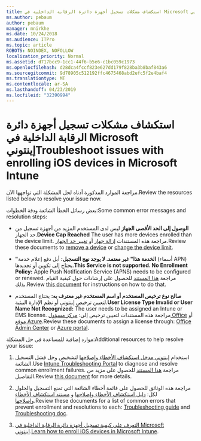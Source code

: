 ```yaml
---
title: استكشاف مشكلات تسجيل أجهزة دائرة الرقابة الداخلية في Microsoft إينتوني
ms.author: pebaum
author: pebaum
manager: mnirkhe
ms.date: 10/24/2018
ms.audience: ITPro
ms.topic: article
ROBOTS: NOINDEX, NOFOLLOW
localization_priority: Normal
ms.assetid: d717bcc9-1cc1-44f6-b5e6-c1bc059c1973
ms.openlocfilehash: d28dca4fccf823e627dd179f828ba3b8baf843a6
ms.sourcegitcommit: 9d78905c512192ffc4675468abd2efc5f2e4baf4
ms.translationtype: MT
ms.contentlocale: ar-SA
ms.lasthandoff: 04/23/2019
ms.locfileid: "32390994"
---
```

# <a name="troubleshoot-issues-with-enrolling-ios-devices-in-microsoft-intune"></a><span data-ttu-id="0e606-102">استكشاف مشكلات تسجيل أجهزة دائرة الرقابة الداخلية في Microsoft إينتوني</span><span class="sxs-lookup"><span data-stu-id="0e606-102">Troubleshoot issues with enrolling iOS devices in Microsoft Intune</span></span>

<span data-ttu-id="0e606-103">مراجعة الموارد المذكورة أدناه لحل المشكلة التي تواجهها الآن.</span><span class="sxs-lookup"><span data-stu-id="0e606-103">Review the resources listed below to resolve your issue now.</span></span> 
  
<span data-ttu-id="0e606-104">بعض رسائل الخطأ الشائعة ودقة الخطوات:</span><span class="sxs-lookup"><span data-stu-id="0e606-104">Some common error messages and resolution steps:</span></span>
  
- <span data-ttu-id="0e606-105">**الوصول إلى الحد الأقصى الجهاز** ليس لدى المستخدم المزيد من أجهزة تسجيل من حد الجهاز.</span><span class="sxs-lookup"><span data-stu-id="0e606-105">**Device Cap Reached** The user has more devices enrolled than the device limit.</span></span> <span data-ttu-id="0e606-106">مراجعة هذه المستندات [إزالة جهاز](https://docs.microsoft.com/intune/devices-wipe) أو [تغيير حد الجهاز](https://docs.microsoft.com/intune/enrollment-restrictions-set#set-device-limit-restrictions).</span><span class="sxs-lookup"><span data-stu-id="0e606-106">Review these documents to [remove a device](https://docs.microsoft.com/intune/devices-wipe) or [change the device limit](https://docs.microsoft.com/intune/enrollment-restrictions-set#set-device-limit-restrictions).</span></span>
    
- <span data-ttu-id="0e606-107">**"الخدمة هذا" غير معتمد. لا يوجد نهج التسجيل:** أبل دفع إعلام خدمة (أسماء APN) يحتاج إلى تكوين أو تجديدها.</span><span class="sxs-lookup"><span data-stu-id="0e606-107">**This Service is not supported. No Enrollment Policy:** Apple Push Notification Service (APNS) needs to be configured or renewed.</span></span> <span data-ttu-id="0e606-108">مراجعة [هذا المستند](https://docs.microsoft.com/intune/apple-mdm-push-certificate-get) للحصول على إرشادات حول كيفية القيام بذلك.</span><span class="sxs-lookup"><span data-stu-id="0e606-108">Review [this document](https://docs.microsoft.com/intune/apple-mdm-push-certificate-get) for instructions on how to do that.</span></span> 
    
- <span data-ttu-id="0e606-109">**صالح نوع ترخيص المستخدم أو اسم المستخدم غير معترف به:** يحتاج المستخدم لتعيين ترخيص إينتوني أو نظم الإدارة البيئية.</span><span class="sxs-lookup"><span data-stu-id="0e606-109">**User License Type Invalid or User Name Not Recognized:** The user needs to be assigned an Intune or EMS license.</span></span> <span data-ttu-id="0e606-110">مراجعة هذه المستندات لتعيين ترخيص إلى: [مركز مسؤول Office](https://docs.microsoft.com/intune/licenses-assign) أو [موقع Azure](https://docs.microsoft.com/azure/active-directory/license-users-groups).</span><span class="sxs-lookup"><span data-stu-id="0e606-110">Review these documents to assign a license through: [Office Admin Center](https://docs.microsoft.com/intune/licenses-assign) or [Azure portal](https://docs.microsoft.com/azure/active-directory/license-users-groups).</span></span>
    
<span data-ttu-id="0e606-111">موارد إضافية للمساعدة في حل المشكلة:</span><span class="sxs-lookup"><span data-stu-id="0e606-111">Additional resources to help resolve your issue:</span></span>
  
1. <span data-ttu-id="0e606-112">استخدام [إينتوني مدخل استكشاف الأخطاء وإصلاحها](https://devicemanagement.microsoft.com/#blade/Microsoft_Intune_DeviceSettings/TroubleshootBlade) لتشخيص وحل فشل التسجيل الشائعة.</span><span class="sxs-lookup"><span data-stu-id="0e606-112">Use [Intune Troubleshooting Portal](https://devicemanagement.microsoft.com/#blade/Microsoft_Intune_DeviceSettings/TroubleshootBlade) to diagnose and resolve common enrollment failures.</span></span> <span data-ttu-id="0e606-113">مراجعة [هذا المستند](https://docs.microsoft.com/intune/help-desk-operators) للحصول على مزيد من التفاصيل.</span><span class="sxs-lookup"><span data-stu-id="0e606-113">Review [this document](https://docs.microsoft.com/intune/help-desk-operators) for more details.</span></span> 
    
2. <span data-ttu-id="0e606-114">مراجعة هذه الوثائق للحصول على قائمة أخطاء الشائعة التي تمنع التسجيل والحلول لكل: [دليل استكشاف الأخطاء وإصلاحها](https://support.microsoft.com/help/4039809/troubleshooting-ios-device-enrollment-in-intune) و [مستند استكشاف الأخطاء وإصلاحها](https://docs.microsoft.com/intune-classic/troubleshoot/troubleshoot-device-enrollment-in-intune).</span><span class="sxs-lookup"><span data-stu-id="0e606-114">Review these documents for a list of common errors that prevent enrollment and resolutions to each: [Troubleshooting guide](https://support.microsoft.com/help/4039809/troubleshooting-ios-device-enrollment-in-intune) and [Troubleshooting doc](https://docs.microsoft.com/intune-classic/troubleshoot/troubleshoot-device-enrollment-in-intune).</span></span>
    
3. <span data-ttu-id="0e606-115">[التعرف على كيفية تسجيل أجهزة دائرة الرقابة الداخلية في Microsoft إينتوني](https://docs.microsoft.com/intune/ios-enroll).</span><span class="sxs-lookup"><span data-stu-id="0e606-115">[Learn how to enroll iOS devices in Microsoft Intune](https://docs.microsoft.com/intune/ios-enroll).</span></span>
    

